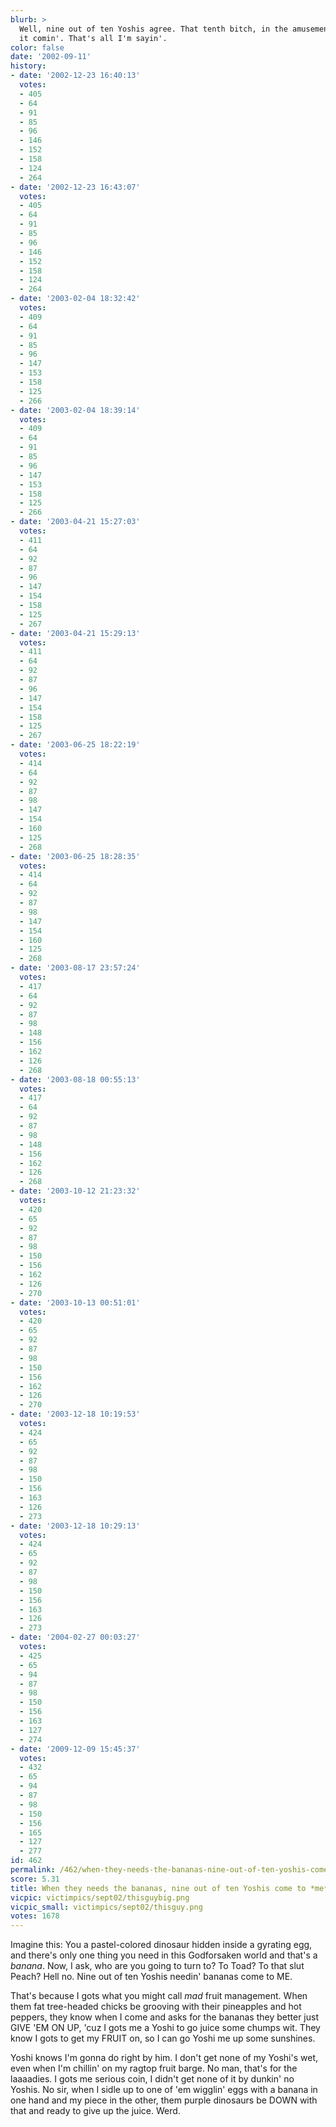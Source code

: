 ```yaml
---
blurb: >
  Well, nine out of ten Yoshis agree. That tenth bitch, in the amusement park, had
  it comin'. That's all I'm sayin'.
color: false
date: '2002-09-11'
history:
- date: '2002-12-23 16:40:13'
  votes:
  - 405
  - 64
  - 91
  - 85
  - 96
  - 146
  - 152
  - 158
  - 124
  - 264
- date: '2002-12-23 16:43:07'
  votes:
  - 405
  - 64
  - 91
  - 85
  - 96
  - 146
  - 152
  - 158
  - 124
  - 264
- date: '2003-02-04 18:32:42'
  votes:
  - 409
  - 64
  - 91
  - 85
  - 96
  - 147
  - 153
  - 158
  - 125
  - 266
- date: '2003-02-04 18:39:14'
  votes:
  - 409
  - 64
  - 91
  - 85
  - 96
  - 147
  - 153
  - 158
  - 125
  - 266
- date: '2003-04-21 15:27:03'
  votes:
  - 411
  - 64
  - 92
  - 87
  - 96
  - 147
  - 154
  - 158
  - 125
  - 267
- date: '2003-04-21 15:29:13'
  votes:
  - 411
  - 64
  - 92
  - 87
  - 96
  - 147
  - 154
  - 158
  - 125
  - 267
- date: '2003-06-25 18:22:19'
  votes:
  - 414
  - 64
  - 92
  - 87
  - 98
  - 147
  - 154
  - 160
  - 125
  - 268
- date: '2003-06-25 18:28:35'
  votes:
  - 414
  - 64
  - 92
  - 87
  - 98
  - 147
  - 154
  - 160
  - 125
  - 268
- date: '2003-08-17 23:57:24'
  votes:
  - 417
  - 64
  - 92
  - 87
  - 98
  - 148
  - 156
  - 162
  - 126
  - 268
- date: '2003-08-18 00:55:13'
  votes:
  - 417
  - 64
  - 92
  - 87
  - 98
  - 148
  - 156
  - 162
  - 126
  - 268
- date: '2003-10-12 21:23:32'
  votes:
  - 420
  - 65
  - 92
  - 87
  - 98
  - 150
  - 156
  - 162
  - 126
  - 270
- date: '2003-10-13 00:51:01'
  votes:
  - 420
  - 65
  - 92
  - 87
  - 98
  - 150
  - 156
  - 162
  - 126
  - 270
- date: '2003-12-18 10:19:53'
  votes:
  - 424
  - 65
  - 92
  - 87
  - 98
  - 150
  - 156
  - 163
  - 126
  - 273
- date: '2003-12-18 10:29:13'
  votes:
  - 424
  - 65
  - 92
  - 87
  - 98
  - 150
  - 156
  - 163
  - 126
  - 273
- date: '2004-02-27 00:03:27'
  votes:
  - 425
  - 65
  - 94
  - 87
  - 98
  - 150
  - 156
  - 163
  - 127
  - 274
- date: '2009-12-09 15:45:37'
  votes:
  - 432
  - 65
  - 94
  - 87
  - 98
  - 150
  - 156
  - 165
  - 127
  - 277
id: 462
permalink: /462/when-they-needs-the-bananas-nine-out-of-ten-yoshis-come-to-me/
score: 5.31
title: When they needs the bananas, nine out of ten Yoshis come to *me*.
vicpic: victimpics/sept02/thisguybig.png
vicpic_small: victimpics/sept02/thisguy.png
votes: 1678
---
```


Imagine this: You a pastel-colored dinosaur hidden inside a gyrating
egg, and there's only one thing you need in this Godforsaken world and
that's a *banana*. Now, I ask, who are you going to turn to? To Toad? To
that slut Peach? Hell no. Nine out of ten Yoshis needin' bananas come to
ME.

That's because I gots what you might call *mad* fruit management. When
them fat tree-headed chicks be grooving with their pineapples and hot
peppers, they know when I come and asks for the bananas they better just
GIVE 'EM ON UP, 'cuz I gots me a Yoshi to go juice some chumps wit. They
know I gots to get my FRUIT on, so I can go Yoshi me up some sunshines.

Yoshi knows I'm gonna do right by him. I don't get none of my Yoshi's
wet, even when I'm chillin' on my ragtop fruit barge. No man, that's for
the laaaadies. I gots me serious coin, I didn't get none of it by
dunkin' no Yoshis. No sir, when I sidle up to one of 'em wigglin' eggs
with a banana in one hand and my piece in the other, them purple
dinosaurs be DOWN with that and ready to give up the juice. Werd.